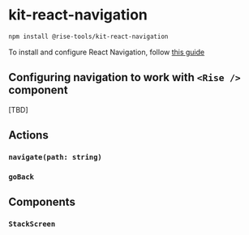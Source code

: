 # kit-react-navigation

```sh
npm install @rise-tools/kit-react-navigation 
```

To install and configure React Navigation, follow [this guide](https://reactnavigation.org/docs/getting-started)

## Configuring navigation to work with `<Rise />` component

[TBD]

## Actions

### `navigate(path: string)`
### `goBack`

## Components

### `StackScreen`
